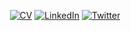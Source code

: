 <!--
**MahanFathi/MahanFathi** is a ✨ _special_ ✨ repository because its `README.md` (this file) appears on your GitHub profile.

Here are some ideas to get you started:

- 🔭 I’m currently working on ...
- 🌱 I’m currently learning ...
- 👯 I’m looking to collaborate on ...
- 🤔 I’m looking for help with ...
- 💬 Ask me about ...
- 📫 How to reach me: ...
- 😄 Pronouns: ...
- ⚡ Fun fact: ...
-->

<p align="center">
<!-- 	<a href="https://github.com/MahanFathi"><img src="https://img.shields.io/github/followers/MahanFathi.svg?label=GitHub&style=social" alt="GitHub"></a> -->
	<a href="https://mahanfathi.github.io/mahan-fathi-cv/mahan-fathi-cv.pdf"><img src="https://img.shields.io/badge/Curriculum_Vitae--RGB(0%2C%200%2C%200)?style=social&logo=lbry" alt="CV"></a>
	<a href="https://www.linkedin.com/in/mahanfathi"><img src="https://img.shields.io/badge/LinkedIn--_.svg?style=social&logo=linkedin" alt="LinkedIn"></a>
	<a href="https://twitter.com/MahanFathi"><img src="https://img.shields.io/twitter/follow/MahanFathi?label=Twitter&style=social" alt="Twitter"></a>
<!-- 	<a href="https://www.reddit.com/user/MahanFathi"><img src="https://img.shields.io/reddit/user-karma/combined/MahanFathi?label=reddit&style=social" alt="Reddit"></a> -->
<!-- 	<a href="https://www.instagram.com/8iteme/"><img src="https://img.shields.io/badge/Instagram--RGB(0%2C%200%2C%200)?style=social&logo=instagram" alt="Instagram"></a>
	<a href="https://medium.com/@mahanfathi"><img src="https://img.shields.io/badge/Medium--RGB(0%2C%200%2C%200)?style=social&logo=medium" alt="Medium"></a> -->
<p/>
